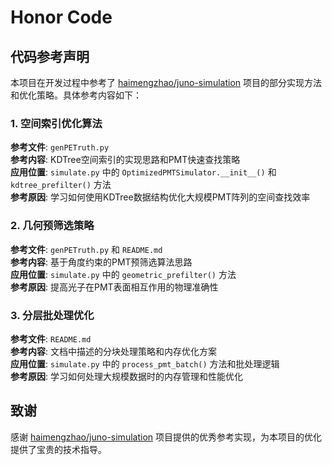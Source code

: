 # Honor Code

## 代码参考声明

本项目在开发过程中参考了 [haimengzhao/juno-simulation](https://github.com/haimengzhao/juno-simulation/blob/master) 项目的部分实现方法和优化策略。具体参考内容如下：

### 1. 空间索引优化算法
**参考文件**: `genPETruth.py`  
**参考内容**: KDTree空间索引的实现思路和PMT快速查找策略  
**应用位置**: `simulate.py` 中的 `OptimizedPMTSimulator.__init__()` 和 `kdtree_prefilter()` 方法  
**参考原因**: 学习如何使用KDTree数据结构优化大规模PMT阵列的空间查找效率

### 2. 几何预筛选策略
**参考文件**: `genPETruth.py` 和 `README.md`  
**参考内容**: 基于角度约束的PMT预筛选算法思路  
**应用位置**: `simulate.py` 中的 `geometric_prefilter()` 方法  
**参考原因**: 提高光子在PMT表面相互作用的物理准确性

### 3. 分层批处理优化
**参考文件**: `README.md`  
**参考内容**: 文档中描述的分块处理策略和内存优化方案  
**应用位置**: `simulate.py` 中的 `process_pmt_batch()` 方法和批处理逻辑  
**参考原因**: 学习如何处理大规模数据时的内存管理和性能优化  

## 致谢

感谢 [haimengzhao/juno-simulation](https://github.com/haimengzhao/juno-simulation) 项目提供的优秀参考实现，为本项目的优化提供了宝贵的技术指导。
